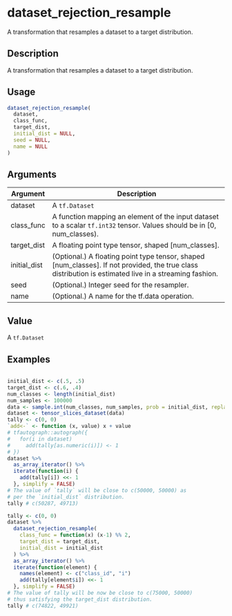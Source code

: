 # dataset_rejection_resample


A transformation that resamples a dataset to a target distribution.




## Description

A transformation that resamples a dataset to a target distribution.





## Usage
```r
dataset_rejection_resample(
  dataset,
  class_func,
  target_dist,
  initial_dist = NULL,
  seed = NULL,
  name = NULL
)
```




## Arguments


Argument      |Description
------------- |----------------
dataset | A ``tf.Dataset``
class_func | A function mapping an element of the input dataset to a scalar ``tf.int32`` tensor. Values should be in [0, num_classes).
target_dist | A floating point type tensor, shaped [num_classes].
initial_dist | (Optional.) A floating point type tensor, shaped [num_classes]. If not provided, the true class distribution is estimated live in a streaming fashion.
seed | (Optional.) Integer seed for the resampler.
name | (Optional.) A name for the tf.data operation.





## Value

A ``tf.Dataset``





## Examples

```r

initial_dist <- c(.5, .5)
target_dist <- c(.6, .4)
num_classes <- length(initial_dist)
num_samples <- 100000
data <- sample.int(num_classes, num_samples, prob = initial_dist, replace = TRUE)
dataset <- tensor_slices_dataset(data)
tally <- c(0, 0)
`add<-` <- function (x, value) x + value
# tfautograph::autograph({
#   for(i in dataset)
#     add(tally[as.numeric(i)]) <- 1
# })
dataset %>%
  as_array_iterator() %>%
  iterate(function(i) {
    add(tally[i]) <<- 1
  }, simplify = FALSE)
# The value of `tally` will be close to c(50000, 50000) as
# per the `initial_dist` distribution.
tally # c(50287, 49713)

tally <- c(0, 0)
dataset %>%
  dataset_rejection_resample(
    class_func = function(x) (x-1) %% 2,
    target_dist = target_dist,
    initial_dist = initial_dist
  ) %>%
  as_array_iterator() %>%
  iterate(function(element) {
    names(element) <- c("class_id", "i")
    add(tally[element$i]) <<- 1
  }, simplify = FALSE)
# The value of tally will be now be close to c(75000, 50000)
# thus satisfying the target_dist distribution.
tally # c(74822, 49921)

```




